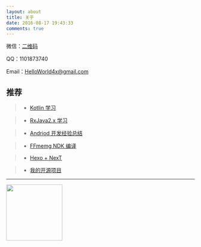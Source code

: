 ```yaml
---
layout: about
title: 关于
date: 2016-08-17 19:43:33
comments: true
---
```



微信：[二维码](#wechat)

QQ：1101873740

Email：HelloWorld4x@gmail.com

## 推荐

> - [Kotlin 学习](../tags/Kotlin/)

> - [RxJava2.x 学习](../tags/RxJava2-x/)

> - [Andriod 开发经验总结](../tags/AndroidTips/)

> - [FFmemg NDK 编译](../tags/FFmpeg/)

> - [Hexo + NexT](../tags/Hexo/)

> - [我的开源项目](../tags/Contribute/)



---


<img id="wechat" width=150 src='http://olx4t2q6z.bkt.clouddn.com/17-12-5/30531345.jpg'/>
